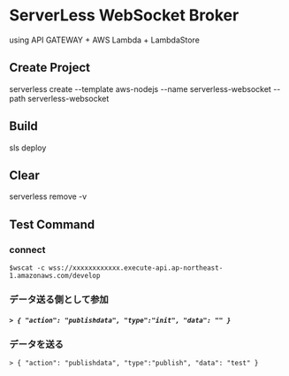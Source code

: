 # ServerLess WebSocket Broker
using API GATEWAY + AWS Lambda + LambdaStore

## Create Project

serverless create --template aws-nodejs --name serverless-websocket --path serverless-websocket

## Build
sls deploy

## Clear
serverless remove -v


## Test Command

### connect
```$wscat -c wss://xxxxxxxxxxxx.execute-api.ap-northeast-1.amazonaws.com/develop```

### データ送る側として参加

##### ```> { "action": "publishdata", "type":"init", "data": "" }```

### データを送る
```> { "action": "publishdata", "type":"publish", "data": "test" }```

